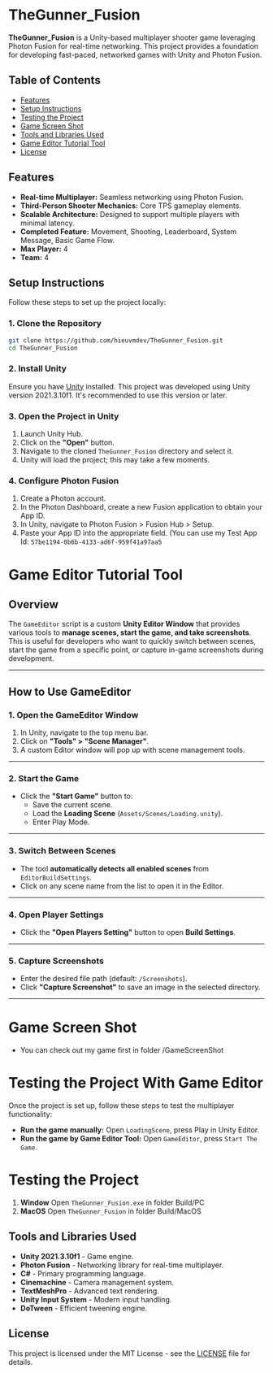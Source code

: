 # TheGunner_Fusion

**TheGunner_Fusion** is a Unity-based multiplayer shooter game leveraging Photon Fusion for real-time networking. This project provides a foundation for developing fast-paced, networked games with Unity and Photon Fusion.

## Table of Contents

- [Features](#features)
- [Setup Instructions](#setup-instructions)
- [Testing the Project](#testing-the-project)
- [Game Screen Shot](#game-screen-shot)
- [Tools and Libraries Used](#tools-and-libraries-used)
- [Game Editor Tutorial Tool](#game-editor-tutorial-tool)
- [License](#license)

## Features

- **Real-time Multiplayer:** Seamless networking using Photon Fusion.
- **Third-Person Shooter Mechanics:** Core TPS gameplay elements.
- **Scalable Architecture:** Designed to support multiple players with minimal latency.
- **Completed Feature:** Movement, Shooting, Leaderboard, System Message, Basic Game Flow.
- **Max Player:** 4
- **Team:** 4

## Setup Instructions

Follow these steps to set up the project locally:

### 1. Clone the Repository

```bash
git clone https://github.com/hieuvmdev/TheGunner_Fusion.git
cd TheGunner_Fusion
```

### 2. Install Unity

Ensure you have [Unity](https://unity.com/) installed. This project was developed using Unity version 2021.3.10f1. It's recommended to use this version or later.

### 3. Open the Project in Unity

1. Launch Unity Hub.
2. Click on the **"Open"** button.
3. Navigate to the cloned `TheGunner_Fusion` directory and select it.
4. Unity will load the project; this may take a few moments.
	
### 4. Configure Photon Fusion

1. 	Create a Photon account.
2. In the Photon Dashboard, create a new Fusion application to obtain your App ID.
3. In Unity, navigate to Photon Fusion > Fusion Hub > Setup.
4. Paste your App ID into the appropriate field. (You can use my Test App Id: ```57be1194-0b6b-4133-ad6f-959f41a97aa5```

# Game Editor Tutorial Tool

## **Overview**
The `GameEditor` script is a custom **Unity Editor Window** that provides various tools to **manage scenes, start the game, and take screenshots**. This is useful for developers who want to quickly switch between scenes, start the game from a specific point, or capture in-game screenshots during development.

---

## **How to Use GameEditor**
### **1️. Open the GameEditor Window**
1. In Unity, navigate to the top menu bar.
2. Click on **"Tools" > "Scene Manager"**.
3. A custom Editor window will pop up with scene management tools.

---

### **2️. Start the Game**
- Click the **"Start Game"** button to:
  - Save the current scene.
  - Load the **Loading Scene** (`Assets/Scenes/Loading.unity`).
  - Enter Play Mode.

---

### **3️. Switch Between Scenes**
- The tool **automatically detects all enabled scenes** from `EditorBuildSettings`.
- Click on any scene name from the list to open it in the Editor.

---

### **4️. Open Player Settings**
- Click the **"Open Players Setting"** button to open **Build Settings**.

---

### **5️. Capture Screenshots**
- Enter the desired file path (default: `/Screenshots`).
- Click **"Capture Screenshot"** to save an image in the selected directory.

---

# Game Screen Shot

- You can check out my game first in folder /GameScreenShot

# Testing the Project With Game Editor

Once the project is set up, follow these steps to test the multiplayer functionality:

- **Run the game manually:** Open `LoadingScene`, press Play in Unity Editor.
- **Run the game by Game Editor Tool:** Open `GameEditor`, press `Start The Game`.

# Testing the Project 

1. **Window** Open `TheGunner_Fusion.exe` in folder Build/PC
1. **MacOS** Open `TheGunner_Fusion` in folder Build/MacOS

## Tools and Libraries Used

- **Unity 2021.3.10f1** - Game engine.
- **Photon Fusion** - Networking library for real-time multiplayer.
- **C#** - Primary programming language.
- **Cinemachine** - Camera management system.
- **TextMeshPro** - Advanced text rendering.
- **Unity Input System** - Modern input handling.
- **DoTween** -  Efficient tweening engine.

## License

This project is licensed under the MIT License - see the [LICENSE](LICENSE) file for details.

